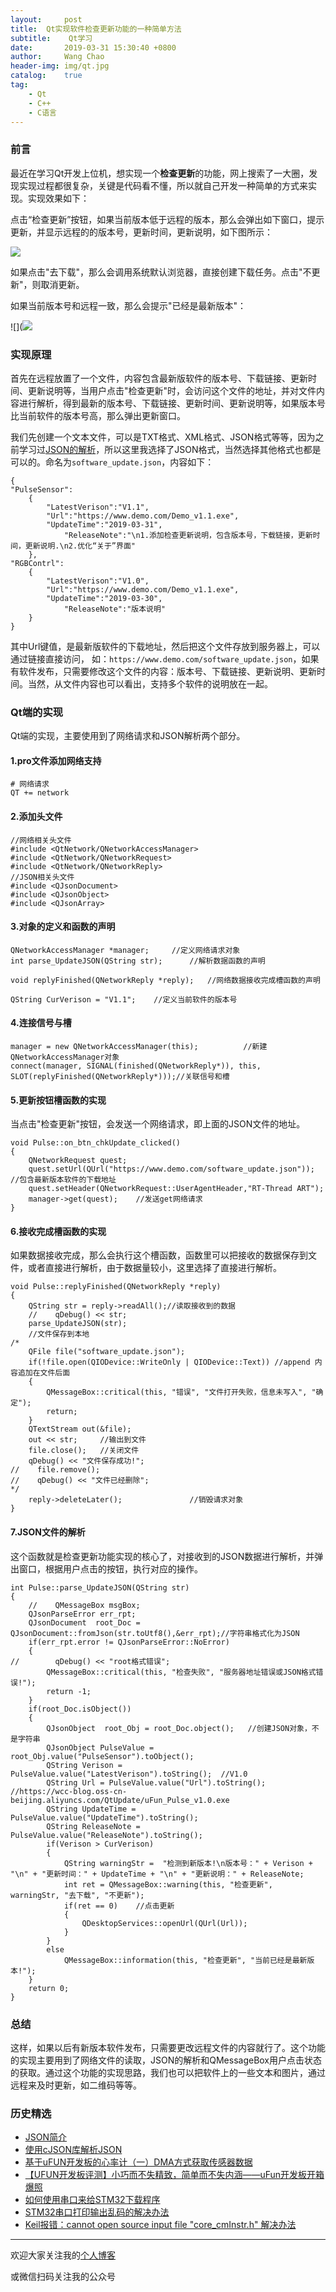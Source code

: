 ```yaml
---
layout:     post
title:  Qt实现软件检查更新功能的一种简单方法
subtitle:	 Qt学习
date:       2019-03-31 15:30:40 +0800
author:     Wang Chao
header-img: img/qt.jpg
catalog:    true
tag:
    - Qt
    - C++
    - C语言
---
```


### 前言


最近在学习Qt开发上位机，想实现一个**检查更新**的功能，网上搜索了一大圈，发现实现过程都很复杂，关键是代码看不懂，所以就自己开发一种简单的方式来实现。实现效果如下：

点击“检查更新”按钮，如果当前版本低于远程的版本，那么会弹出如下窗口，提示更新，并显示远程的的版本号，更新时间，更新说明，如下图所示：

![](https://wcc-blog.oss-cn-beijing.aliyuncs.com/img/Qt_CheackUpdate/checkUpdate.jpg)

如果点击"去下载"，那么会调用系统默认浏览器，直接创建下载任务。点击"不更新"，则取消更新。

如果当前版本号和远程一致，那么会提示"已经是最新版本"：

![](![](https://wcc-blog.oss-cn-beijing.aliyuncs.com/img/Qt_CheackUpdate/checkUpdate2.jpg)

### 实现原理

首先在远程放置了一个文件，内容包含最新版软件的版本号、下载链接、更新时间、更新说明等，当用户点击"检查更新"时，会访问这个文件的地址，并对文件内容进行解析，得到最新的版本号、下载链接、更新时间、更新说明等，如果版本号比当前软件的版本号高，那么弹出更新窗口。

我们先创建一个文本文件，可以是TXT格式、XML格式、JSON格式等等，因为之前学习过[JSON的解析](http://www.wangchaochao.top/2018/11/18/cJSON/)，所以这里我选择了JSON格式，当然选择其他格式也都是可以的。命名为`software_update.json`，内容如下：

	{
	"PulseSensor":
		{
			"LatestVerison":"V1.1",
			"Url":"https://www.demo.com/Demo_v1.1.exe",
			"UpdateTime":"2019-03-31",
	      		"ReleaseNote":"\n1.添加检查更新说明，包含版本号，下载链接，更新时间，更新说明.\n2.优化“关于”界面"
		},
	"RGBContrl":
		{
			"LatestVerison":"V1.0",
			"Url":"https://www.demo.com/Demo_v1.1.exe",
			"UpdateTime":"2019-03-30",
	       		"ReleaseNote":"版本说明"
		}
	}

其中Url键值，是最新版软件的下载地址，然后把这个文件存放到服务器上，可以通过链接直接访问， 如：`https://www.demo.com/software_update.json`，如果有软件发布，只需要修改这个文件的内容：版本号、下载链接、更新说明、更新时间。当然，从文件内容也可以看出，支持多个软件的说明放在一起。

### Qt端的实现

Qt端的实现，主要使用到了网络请求和JSON解析两个部分。

#### 1.pro文件添加网络支持

	# 网络请求
	QT += network

#### 2.添加头文件

	//网络相关头文件
	#include <QtNetwork/QNetworkAccessManager>
	#include <QtNetwork/QNetworkRequest>
	#include <QtNetwork/QNetworkReply>
	//JSON相关头文件
	#include <QJsonDocument>
	#include <QJsonObject>
	#include <QJsonArray>

#### 3.对象的定义和函数的声明

    QNetworkAccessManager *manager;		//定义网络请求对象
    int parse_UpdateJSON(QString str);		//解析数据函数的声明

    void replyFinished(QNetworkReply *reply);	//网络数据接收完成槽函数的声明

    QString CurVerison = "V1.1";	//定义当前软件的版本号

#### 4.连接信号与槽

    manager = new QNetworkAccessManager(this);          //新建QNetworkAccessManager对象
    connect(manager, SIGNAL(finished(QNetworkReply*)), this, SLOT(replyFinished(QNetworkReply*)));//关联信号和槽

#### 5.更新按钮槽函数的实现

当点击"检查更新"按钮，会发送一个网络请求，即上面的JSON文件的地址。
	
	void Pulse::on_btn_chkUpdate_clicked()
	{
	    QNetworkRequest quest;
	    quest.setUrl(QUrl("https://www.demo.com/software_update.json")); //包含最新版本软件的下载地址
	    quest.setHeader(QNetworkRequest::UserAgentHeader,"RT-Thread ART");
	    manager->get(quest);    //发送get网络请求
	}

#### 6.接收完成槽函数的实现

如果数据接收完成，那么会执行这个槽函数，函数里可以把接收的数据保存到文件，或者直接进行解析，由于数据量较小，这里选择了直接进行解析。	

	void Pulse::replyFinished(QNetworkReply *reply)
	{
	    QString str = reply->readAll();//读取接收到的数据
	    //    qDebug() << str;
	    parse_UpdateJSON(str);
	    //文件保存到本地
	/*
	    QFile file("software_update.json");
	    if(!file.open(QIODevice::WriteOnly | QIODevice::Text)) //append 内容追加在文件后面
	    {
	        QMessageBox::critical(this, "错误", "文件打开失败，信息未写入", "确定");
	        return;
	    }
	    QTextStream out(&file);
	    out << str;     //输出到文件
	    file.close();   //关闭文件
	    qDebug() << "文件保存成功!";
	//    file.remove();
	//    qDebug() << "文件已经删除";
	*/
	    reply->deleteLater();               //销毁请求对象
	}

#### 7.JSON文件的解析

这个函数就是检查更新功能实现的核心了，对接收到的JSON数据进行解析，并弹出窗口，根据用户点击的按钮，执行对应的操作。

	int Pulse::parse_UpdateJSON(QString str)
	{
	    //    QMessageBox msgBox;
	    QJsonParseError err_rpt;
	    QJsonDocument  root_Doc = QJsonDocument::fromJson(str.toUtf8(),&err_rpt);//字符串格式化为JSON
	    if(err_rpt.error != QJsonParseError::NoError)
	    {
	//        qDebug() << "root格式错误";
	        QMessageBox::critical(this, "检查失败", "服务器地址错误或JSON格式错误!");
	        return -1;
	    }
	    if(root_Doc.isObject())
	    {
	        QJsonObject  root_Obj = root_Doc.object();   //创建JSON对象，不是字符串
	        QJsonObject PulseValue = root_Obj.value("PulseSensor").toObject();
	        QString Verison = PulseValue.value("LatestVerison").toString();  //V1.0
	        QString Url = PulseValue.value("Url").toString();        //https://wcc-blog.oss-cn-beijing.aliyuncs.com/QtUpdate/uFun_Pulse_v1.0.exe
	        QString UpdateTime = PulseValue.value("UpdateTime").toString();
	        QString ReleaseNote = PulseValue.value("ReleaseNote").toString();
	        if(Verison > CurVerison)
	        {
	            QString warningStr =  "检测到新版本!\n版本号：" + Verison + "\n" + "更新时间：" + UpdateTime + "\n" + "更新说明：" + ReleaseNote;
	            int ret = QMessageBox::warning(this, "检查更新",  warningStr, "去下载", "不更新");
	            if(ret == 0)    //点击更新
	            {
	                QDesktopServices::openUrl(QUrl(Url));
	            }
	        }
	        else
	            QMessageBox::information(this, "检查更新", "当前已经是最新版本!");
	    }
	    return 0;
	}

### 总结

这样，如果以后有新版本软件发布，只需要更改远程文件的内容就行了。这个功能的实现主要用到了网络文件的读取，JSON的解析和QMessageBox用户点击状态的获取。通过这个功能的实现思路，我们也可以把软件上的一些文本和图片，通过远程来及时更新，如二维码等等。


### 历史精选

- [JSON简介](http://www.wangchaochao.top/2018/11/18/cJSON/)
- [使用cJSON库解析JSON](http://www.wangchaochao.top/2018/12/04/Parse-JSON/)
- [基于uFUN开发板的心率计（一）DMA方式获取传感器数据](http://www.wangchaochao.top/2019/03/23/uFun-3/)
- [【UFUN开发板评测】小巧而不失精致，简单而不失内涵——uFun开发板开箱爆照](http://www.wangchaochao.top/2019/03/09/uFun-1/)
- [如何使用串口来给STM32下载程序](http://www.wangchaochao.top/2019/03/20/uFun-4/)
- [STM32串口打印输出乱码的解决办法](http://www.wangchaochao.top/2019/03/17/uFun-2/)
- [Keil报错：cannot open source input file "core_cmInstr.h" 解决办法](http://www.wangchaochao.top/2019/03/09/uFun-0/)

----

欢迎大家关注我的[个人博客](http://www.wangchaochao.top)

或微信扫码关注我的公众号

